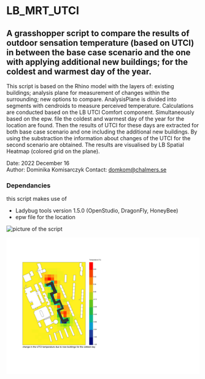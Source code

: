 # LB_MRT_UTCI
## A grasshopper script to compare the results of outdoor sensation temperature (based on UTCI) in between the base case scenario and the one with applying additional new buildings; for the coldest and warmest day of the year. 

This script is based on the Rhino model with the layers of: existing buildings; analysis plane for measurement of changes within the surrounding; new options to compare.   AnalysisPlane is divided into segments with cendroids to measure perceived temperature. Calculations are conducted based on the LB UTCI Comfort component. Simultaneously based on the epw. file the coldest and warmest day of the year for the location are found. Then the results of UTCI for these days are extracted for both base case scenario and one including the additional new buildings. By using the substraction the information about changes of the UTCI for the second scenario are obtained. The results are visualised by LB Spatial Heatmap (colored grid on the plane).  

  

Date: 2022 December 16  
Author:   Dominika Komisarczyk
Contact:  domkom@chalmers.se

### Dependancies
this script makes use of  
* Ladybug tools version 1.5.0 (OpenStudio, DragonFly, HoneyBee)
* epw file for the location


![picture of the script](media/LB_MRT_UTCI.png)

![example of the obtained results](media/coldest_day_option6.jpg)

